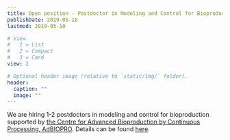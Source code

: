 ```yaml
---
title: Open position - Postdoctor in Modeling and Control for Bioproduction
publishDate: 2019-05-10
lastmod: 2019-05-10

# View.
#   1 = List
#   2 = Compact
#   3 = Card
view: 2

# Optional header image (relative to `static/img/` folder).
header:
  caption: ""
  image: ""
---
```

We are hiring 1-2 postdoctors in modeling and control for bioproduction supported by [the Centre for Advanced Bioproduction by Continuous Processing, AdBIOPRO](https://www.kth.se/adbiopro). Details can be found [here](https://www.kth.se/en/om/work-at-kth/lediga-jobb/what:job/jobID:268614/where:4/).
